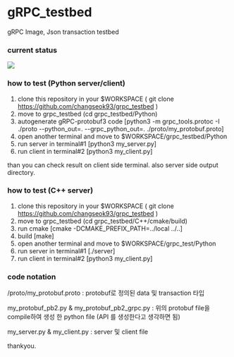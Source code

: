 # gRPC_testbed
gRPC Image, Json transaction testbed

### current status
<img src="http://changseok2.iptime.org/share/share_imgs/gRPC_testbed_v1.1.svg"></img><br>

### how to test (Python server/client)

1. clone this repository in your $WORKSPACE ( git clone https://github.com/changseok93/grpc_testbed )
2. move to grpc_testbed (cd grpc_testbed/Python)
3. autogenerate gRPC-protobuf3 code [python3 -m grpc_tools.protoc -I ./proto --python_out=. --grpc_python_out=. ./proto/my_protobuf.proto]
4. open another terminal and move to $WORKSPACE/grpc_testbed/Python
5. run server in terminal#1 [python3 my_server.py]
6. run client in terminal#2 [python3 my_client.py]

than you can check result on client side terminal. also server side output directory.

### how to test (C++ server)
1. clone this repository in your $WORKSPACE ( git clone https://github.com/changseok93/grpc_testbed )
2. move to grpc_testbed (cd grpc_testbed/C++/cmake/build)
3. run cmake [cmake -DCMAKE_PREFIX_PATH=../local ../..]
4. build [make]
5. open another terminal and move to $WORKSPACE/grpc_test/Python
6. run server in terminal#1 [./server]
7. run client in terminal#2 [python3 my_client.py]



### code notation
/proto/my_protobuf.proto : protobuf로 정의된 data 및 transaction 타입

my_protobuf_pb2.py & my_protobuf_pb2_grpc.py : 위의 protobuf file을 compile하여 생성 한 python file (API 를 생성한다고 생각하면 됨)

my_server.py & my_client.py : server 및 client file

thankyou.
